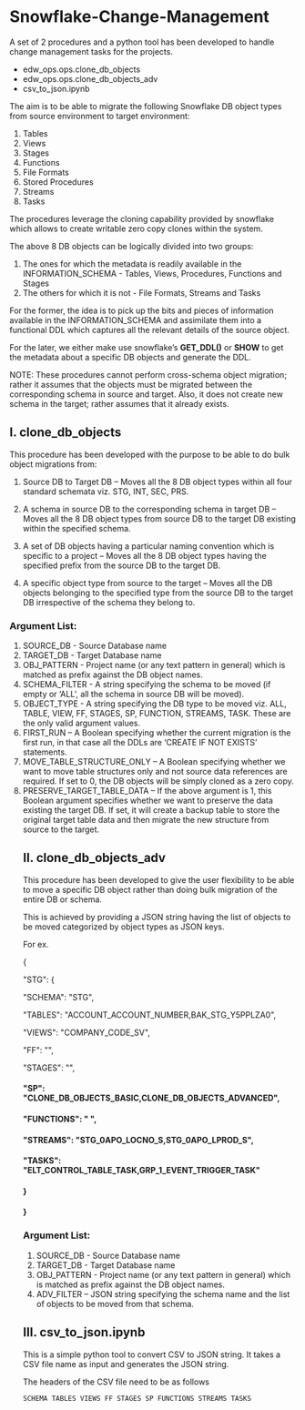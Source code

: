 # Snowflake-Change-Management


A set of 2 procedures and a python tool has been developed to handle change management
tasks for the projects.

- edw_ops.ops.clone_db_objects
- edw_ops.ops.clone_db_objects_adv
- csv_to_json.ipynb

The aim is to be able to migrate the following Snowflake DB object types from source
environment to target environment:

1. Tables
2. Views
3. Stages
4. Functions
5. File Formats
6. Stored Procedures
7. Streams
8. Tasks

The procedures leverage the cloning capability provided by snowflake which allows to create
writable zero copy clones within the system.

The above 8 DB objects can be logically divided into two groups:

1. The ones for which the metadata is readily available in the INFORMATION_SCHEMA -
    Tables, Views, Procedures, Functions and Stages
2. The others for which it is not - File Formats, Streams and Tasks

For the former, the idea is to pick up the bits and pieces of information available in the
INFORMATION_SCHEMA and assimilate them into a functional DDL which captures all the
relevant details of the source object.

For the later, we either make use snowflake’s **GET_DDL()** or **SHOW<OBJECTS>** to get the
metadata about a specific DB objects and generate the DDL.

NOTE: These procedures cannot perform cross-schema object migration; rather it assumes
that the objects must be migrated between the corresponding schema in source and target.
Also, it does not create new schema in the target; rather assumes that it already exists.

## I. clone_db_objects

This procedure has been developed with the purpose to be able to do bulk object
migrations from:

1. Source DB to Target DB – Moves all the 8 DB object types within all four standard
    schemata viz. STG, INT, SEC, PRS.
2. A schema in source DB to the corresponding schema in target DB – Moves all the 8
    DB object types from source DB to the target DB existing within the specified
    schema.


3. A set of DB objects having a particular naming convention which is specific to a
    project – Moves all the 8 DB object types having the specified prefix from the source
    DB to the target DB.
4. A specific object type from source to the target – Moves all the DB objects belonging
    to the specified type from the source DB to the target DB irrespective of the schema
    they belong to.

### Argument List:

1. SOURCE_DB - Source Database name
2. TARGET_DB - Target Database name
3. OBJ_PATTERN - Project name (or any text pattern in general) which is matched as
    prefix against the DB object names.
4. SCHEMA_FILTER - A string specifying the schema to be moved (if empty or ‘ALL’, all
    the schema in source DB will be moved).
5. OBJECT_TYPE - A string specifying the DB type to be moved viz. ALL, TABLE, VIEW, FF,
    STAGES, SP, FUNCTION, STREAMS, TASK. These are the only valid argument values.
6. FIRST_RUN – A Boolean specifying whether the current migration is the first run, in
    that case all the DDLs are ‘CREATE <OBJECT> IF NOT EXISTS’ statements.
7. MOVE_TABLE_STRUCTURE_ONLY – A Boolean specifying whether we want to move
    table structures only and not source data references are required. If set to 0, the DB
    objects will be simply cloned as a zero copy.
8. PRESERVE_TARGET_TABLE_DATA – If the above argument is 1, this Boolean
    argument specifies whether we want to preserve the data existing the target DB. If
    set, it will create a backup table to store the original target table data and then
    migrate the new structure from source to the target.

## II. clone_db_objects_adv

This procedure has been developed to give the user flexibility to be able to move a specific
DB object rather than doing bulk migration of the entire DB or schema.

This is achieved by providing a JSON string having the list of objects to be moved categorized
by object types as JSON keys.

For ex.

{

"STG": {

"SCHEMA": "STG",

"TABLES": "ACCOUNT_ACCOUNT_NUMBER,BAK_STG_Y5PPLZA0",

"VIEWS": "COMPANY_CODE_SV",

"FF": "",

"STAGES": "",


#### "SP": "CLONE_DB_OBJECTS_BASIC,CLONE_DB_OBJECTS_ADVANCED",

#### "FUNCTIONS": " ",

#### "STREAMS": "STG_0APO_LOCNO_S,STG_0APO_LPROD_S",

#### "TASKS": "ELT_CONTROL_TABLE_TASK,GRP_1_EVENT_TRIGGER_TASK"

#### }

#### }

### Argument List:

1. SOURCE_DB - Source Database name
2. TARGET_DB - Target Database name
3. OBJ_PATTERN - Project name (or any text pattern in general) which is matched as
    prefix against the DB object names.
4. ADV_FILTER – JSON string specifying the schema name and the list of objects to be
    moved from that schema.

## III. csv_to_json.ipynb

This is a simple python tool to convert CSV to JSON string. It takes a CSV file name as input
and generates the JSON string.

The headers of the CSV file need to be as follows

```
SCHEMA TABLES VIEWS FF STAGES SP FUNCTIONS STREAMS TASKS
```

